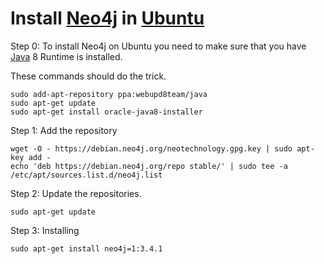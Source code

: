 # Install [Neo4j](https://neo4j.com/) in [Ubuntu](https://www.ubuntu.com/)

Step 0: To install Neo4j on Ubuntu you need to make sure that you have [Java](https://www.java.com/) 8 Runtime is installed.

These commands should do the trick.

```closure
sudo add-apt-repository ppa:webupd8team/java
sudo apt-get update
sudo apt-get install oracle-java8-installer
```

Step 1: Add the repository

```closure
wget -O - https://debian.neo4j.org/neotechnology.gpg.key | sudo apt-key add -
echo 'deb https://debian.neo4j.org/repo stable/' | sudo tee -a /etc/apt/sources.list.d/neo4j.list
```

Step 2: Update the repositories.

```closure
sudo apt-get update
```

Step 3: Installing

```closure
sudo apt-get install neo4j=1:3.4.1
```
